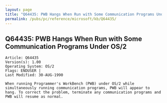```yaml
---
layout: page
title: "Q64435: PWB Hangs When Run with Some Communication Programs Under OS/2"
permalink: /pubs/pc/reference/microsoft/kb/Q64435/
---
```


## Q64435: PWB Hangs When Run with Some Communication Programs Under OS/2

	Article: Q64435
	Version(s): 1.00
	Operating System: OS/2
	Flags: ENDUSER |
	Last Modified: 30-AUG-1990
	
	When running Programmer's WorkBench (PWB) under OS/2 while
	simultaneously running communication programs, PWB will appear to
	hang. To correct the problem, terminate any communication programs and
	PWB will resume as normal.
